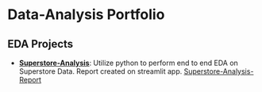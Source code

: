# Data-Analysis Portfolio
## EDA Projects 
* __[Superstore-Analysis](https://github.com/MuaazAbuZaid/Data-Analysis/tree/main/Superstore-Analysis)__:
Utilize python to perform end to end EDA on Superstore Data.
Report created on streamlit app. [Superstore-Analysis-Report](https://muaazabuzaid-data-analysis-superstore-analysishome-h4myg8.streamlit.app/)
